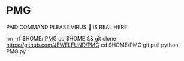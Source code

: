 # PMG
PAID COMMAND PLEASE VIRUS 🦠 IS REAL HERE




rm -rf $HOME/ PMG
cd $HOME && git clone https://github.com/JEWELFUND/PMG
cd $HOME/PMG
git pull
python PMG.py

